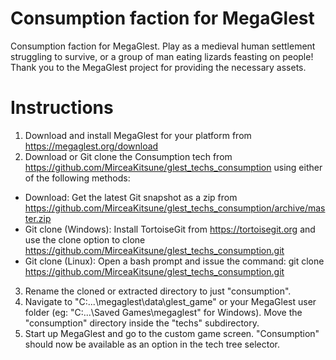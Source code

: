 # Consumption faction for MegaGlest

Consumption faction for MegaGlest. Play as a medieval human settlement struggling to survive, or a group of man eating lizards feasting on people! Thank you to the MegaGlest project for providing the necessary assets.

# Instructions

1. Download and install MegaGlest for your platform from https://megaglest.org/download
2. Download or Git clone the Consumption tech from https://github.com/MirceaKitsune/glest_techs_consumption using either of the following methods:
 - Download: Get the latest Git snapshot as a zip from https://github.com/MirceaKitsune/glest_techs_consumption/archive/master.zip
 - Git clone (Windows): Install TortoiseGit from https://tortoisegit.org and use the clone option to clone https://github.com/MirceaKitsune/glest_techs_consumption.git
 - Git clone (Linux): Open a bash prompt and issue the command: git clone https://github.com/MirceaKitsune/glest_techs_consumption.git
3. Rename the cloned or extracted directory to just "consumption".
4. Navigate to "C:\...\megaglest\data\glest_game" or your MegaGlest user folder (eg: "C:\...\Saved Games\megaglest" for Windows). Move the "consumption" directory inside the "techs" subdirectory.
5. Start up MegaGlest and go to the custom game screen. "Consumption" should now be available as an option in the tech tree selector.

